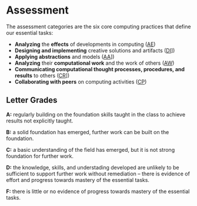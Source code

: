 # Assessment

The assessment categories are the six core computing practices that define our essential tasks:

* **Analyzing** the **effects** of developments in computing ([AE][])
* **Designing and implementing** creative solutions and artifacts ([DI][]])
* **Applying abstractions** and models ([AA][]])
* **Analyzing** their **computational work** and the work of others ([AW][])
* **Communicating computational thought processes, procedures, and results** to others ([CR][]])
* **Collaborating with peers** on computing activities ([CP][])

## Letter Grades

**A:** regularly building on the foundation skills taught in the class to achieve results not explicitly taught.

**B:** a solid foundation has emerged, further work can be built on the foundation.

**C:** a basic understanding of the field has emerged, but it is not strong foundation for further work.

**D:** the knowledge, skills, and understading developed are unlikely to be sufficient to support further work without remediation – there is evidence of effort and progress towards mastery of the essential tasks.

**F:** there is little or no evidence of progress towards mastery of the essential tasks.


[aa]: <aa>
[ae]: <ae>
[aw]: <aw>
[cp]: <cp>
[cr]: <cr>
[di]: <di>
